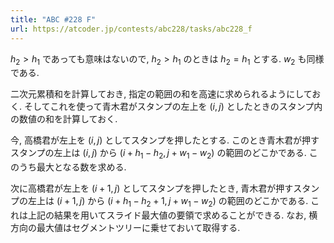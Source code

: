 ```yaml
---
title: "ABC #228 F"
url: https://atcoder.jp/contests/abc228/tasks/abc228_f
---
```

$h_2 \gt h_1$ であっても意味はないので, $h_2 \gt h_1$ のときは $h_2 = h_1$ とする. $w_2$ も同様である.

二次元累積和を計算しておき, 指定の範囲の和を高速に求められるようにしておく. そしてこれを使って青木君がスタンプの左上を $(i, j)$ としたときのスタンプ内の数値の和を計算しておく.

今, 高橋君が左上を $(i, j)$ としてスタンプを押したとする. このとき青木君が押すスタンプの左上は $(i, j)$ から $(i+h_1-h_2, j+w_1-w_2)$ の範囲のどこかである. このうち最大となる数を求める.

次に高橋君が左上を $(i+1, j)$ としてスタンプを押したとき, 青木君が押すスタンプの左上は $(i+1, j)$ から $(i+h_1-h_2+1, j+w_1-w_2)$ の範囲のどこかである. これは上記の結果を用いてスライド最大値の要領で求めることができる. なお, 横方向の最大値はセグメントツリーに乗せておいて取得する.
